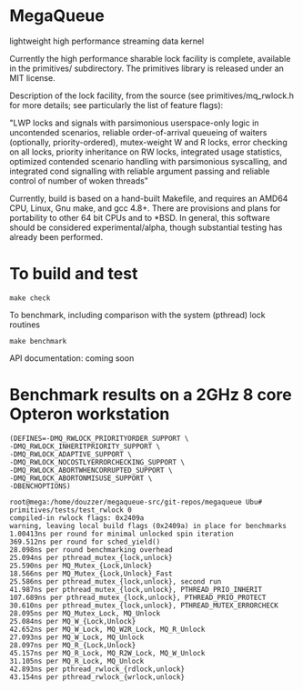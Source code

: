 # MegaQueue
lightweight high performance streaming data kernel

Currently the high performance sharable lock facility is complete,
available in the primitives/ subdirectory.  The primitives library is
released under an MIT license.

Description of the lock facility, from the source (see
primitives/mq_rwlock.h for more details; see particularly the list of
feature flags):

"LWP locks and signals with parsimonious userspace-only logic in
uncontended scenarios, reliable order-of-arrival queueing of waiters
(optionally, priority-ordered), mutex-weight W and R locks, error
checking on all locks, priority inheritance on RW locks, integrated
usage statistics, optimized contended scenario handling with
parsimonious syscalling, and integrated cond signalling with reliable
argument passing and reliable control of number of woken threads"

Currently, build is based on a hand-built Makefile, and requires an
AMD64 CPU, Linux, Gnu make, and gcc 4.8+.  There are provisions and
plans for portability to other 64 bit CPUs and to *BSD.  In general,
this software should be considered experimental/alpha, though
substantial testing has already been performed.

To build and test
=================

	make check

To benchmark, including comparison with the system (pthread) lock
routines

	make benchmark

API documentation: coming soon

Benchmark results on a 2GHz 8 core Opteron workstation
======================================================

	(DEFINES=-DMQ_RWLOCK_PRIORITYORDER_SUPPORT \
	-DMQ_RWLOCK_INHERITPRIORITY_SUPPORT \
	-DMQ_RWLOCK_ADAPTIVE_SUPPORT \
	-DMQ_RWLOCK_NOCOSTLYERRORCHECKING_SUPPORT \
	-DMQ_RWLOCK_ABORTWHENCORRUPTED_SUPPORT \
	-DMQ_RWLOCK_ABORTONMISUSE_SUPPORT \
	-DBENCHOPTIONS)
	
	root@mega:/home/douzzer/megaqueue-src/git-repos/megaqueue Ubu# primitives/tests/test_rwlock 0
	compiled-in rwlock flags: 0x2409a
	warning, leaving local build flags (0x2409a) in place for benchmarks
	1.00413ns per round for minimal unlocked spin iteration
	369.512ns per round for sched_yield()
	28.098ns per round benchmarking overhead
	25.094ns per pthread_mutex_{lock,unlock}
	25.590ns per MQ_Mutex_{Lock,Unlock}
	18.566ns per MQ_Mutex_{Lock,Unlock}_Fast
	25.586ns per pthread_mutex_{lock,unlock}, second run
	41.987ns per pthread_mutex_{lock,unlock}, PTHREAD_PRIO_INHERIT
	107.689ns per pthread_mutex_{lock,unlock}, PTHREAD_PRIO_PROTECT
	30.610ns per pthread_mutex_{lock,unlock}, PTHREAD_MUTEX_ERRORCHECK
	28.095ns per MQ_Mutex_Lock, MQ_Unlock
	25.084ns per MQ_W_{Lock,Unlock}
	42.652ns per MQ_W_Lock, MQ_W2R_Lock, MQ_R_Unlock
	27.093ns per MQ_W_Lock, MQ_Unlock
	28.097ns per MQ_R_{Lock,Unlock}
	45.157ns per MQ_R_Lock, MQ_R2W_Lock, MQ_W_Unlock
	31.105ns per MQ_R_Lock, MQ_Unlock
	42.893ns per pthread_rwlock_{rdlock,unlock}
	43.154ns per pthread_rwlock_{wrlock,unlock}
